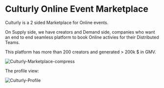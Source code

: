 # Culturly Online Event Marketplace

Culturly is a 2 sided Marketplace for Online events. 

On Supply side, we have creators and Demand side, companies who want an end to end seamless platform to book Online activies for their Distributed Teams. 

This platform has more than 200 creators and generated > 200k $ in GMV. 


![Culturly-Marketplace-compress](https://user-images.githubusercontent.com/4105873/147389295-85e977ef-b43b-46f9-a79a-5e35a603e900.png)



The profile view: 

![Culturly-Profile](https://user-images.githubusercontent.com/4105873/147389297-79cbdb68-50cc-4908-9554-9bb462e43c46.png)

